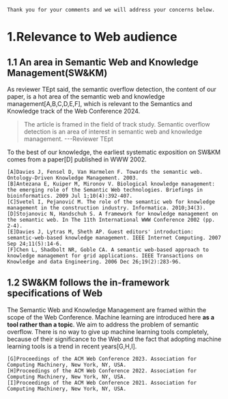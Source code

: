 ```
Thank you for your comments and we will address your concerns below.
```
# 1.Relevance to Web audience

## 1.1 An area in Semantic Web and Knowledge Management(SW&KM)
As reviewer TEpt said, the semantic overflow detection, the content of our paper, is a hot area of the semantic web and knowledge management[A,B,C,D,E,F], which is relevant to the Semantics and Knowledge track of the Web Conference 2024.
>The article is framed in the field of track study. Semantic overflow detection is an area of interest in semantic web and knowledge management. ---Reviewer  TEpt

To the best of our knowledge, the earliest systematic exposition on SW&KM comes from a paper[D] published in WWW 2002.
```
[A]Davies J, Fensel D, Van Harmelen F. Towards the semantic web. Ontology-Driven Knowledge Management. 2003.
[B]Antezana E, Kuiper M, Mironov V. Biological knowledge management: the emerging role of the Semantic Web technologies. Briefings in bioinformatics. 2009 Jul 1;10(4):392-407.
[C]Svetel I, Pejanović M. The role of the semantic web for knowledge management in the construction industry. Informatica. 2010;34(3).
[D]Stojanovic N, Handschuh S. A framework for knowledge management on the semantic web. In The 11th International WWW Conference 2002 (pp. 2-4).
[E]Davies J, Lytras M, Sheth AP. Guest editors' introduction: semantic-web-based knowledge management. IEEE Internet Computing. 2007 Sep 24;11(5):14-6.
[F]Chen L, Shadbolt NR, Goble CA. A semantic web-based approach to knowledge management for grid applications. IEEE Transactions on Knowledge and data Engineering. 2006 Dec 26;19(2):283-96.
```

## 1.2 SW&KM follows the in-framework specifications of Web
The Semantic Web and Knowledge Management are framed within the scope of the Web Conference. Machine learning are introduced here **as a tool rather than a topic**. We aim to address the problem of semantic overflow. There is no way to give up machine learning tools completely, because of their significance to the Web and the fact that adopting machine learning tools is a trend in recent years[G,H,I].

```
[G]Proceedings of the ACM Web Conference 2023. Association for Computing Machinery, New York, NY, USA.
[H]Proceedings of the ACM Web Conference 2022. Association for Computing Machinery, New York, NY, USA.
[I]Proceedings of the ACM Web Conference 2021. Association for Computing Machinery, New York, NY, USA.
```

```

```
<!--stackedit_data:
eyJoaXN0b3J5IjpbNzM0Mjk2OTgwLDExMTYwNjAzMjddfQ==
-->